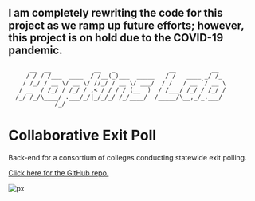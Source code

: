 ## I am completely rewriting the code for this project as we ramp up future efforts; however, this project is on hold due to the COVID-19 pandemic.

```
      __  __            __   _               __          __  
     / / / /___  ____  / /__(_)___  _____   / /   ____ _/ /_ 
    / /_/ / __ \/ __ \/ //_/ / __ \/ ___/  / /   / __ `/ __ \
   / __  / /_/ / /_/ / ,< / / / / (__  )  / /___/ /_/ / /_/ /
  /_/ /_/\____/ .___/_/|_/_/_/ /_/____/  /_____/\__,_/_.___/ 
             /_/                                             
```
# Collaborative Exit Poll
Back-end for a consortium of colleges conducting statewide exit polling.

[Click here for the GitHub repo.](https://github.com/UnlikelyVolcano/collaborative-exit-poll)



![px]("https://in.getclicky.com/101237072ns.gif")
